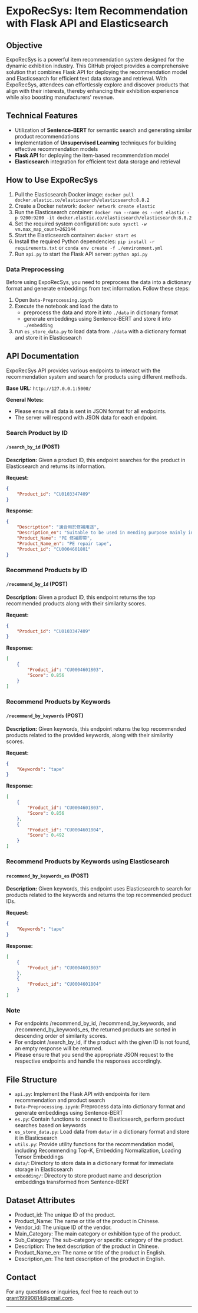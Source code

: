 # ExpoRecSys: Item Recommendation with Flask API and Elasticsearch

## Objective

ExpoRecSys is a powerful item recommendation system designed for the dynamic exhibition industry. This GitHub project provides a comprehensive solution that combines Flask API for deploying the recommendation model and Elasticsearch for efficient text data storage and retrieval. With ExpoRecSys, attendees can effortlessly explore and discover products that align with their interests, thereby enhancing their exhibition experience while also boosting manufacturers' revenue.

## Technical Features

- Utilization of **Sentence-BERT** for semantic search and generating similar product recommendations
- Implementation of **Unsupervised Learning** techniques for building effective recommendation models
- **Flask API** for deploying the item-based recommendation model
- **Elasticsearch** integration for efficient text data storage and retrieval

## How to Use ExpoRecSys

1. Pull the Elasticsearch Docker image: `docker pull docker.elastic.co/elasticsearch/elasticsearch:8.8.2`
2. Create a Docker network: `docker network create elastic`
3. Run the Elasticsearch container: `docker run --name es --net elastic -p 9200:9200 -it docker.elastic.co/elasticsearch/elasticsearch:8.8.2`
4. Set the required system configuration: `sudo sysctl -w vm.max_map_count=262144`
5. Start the Elasticsearch container: `docker start es`
6. Install the required Python dependencies: `pip install -r requirements.txt` or `conda env create -f ./environment.yml`
7. Run `api.py` to start the Flask API server: `python api.py`

### Data Preprocessing

Before using ExpoRecSys, you need to preprocess the data into a dictionary format and generate embeddings from text information. Follow these steps:

1. Open `Data-Preprocessing.ipynb`
2. Execute the notebook and load the data to 
    *   preprocess the data and store it into `./data` in dictionary format
    *   generate embeddings using Sentence-BERT and store it into `./embedding`
3. run `es_store_data.py` to load data from `./data` with a dictionary format and store it in Elasticsearch 

## API Documentation

ExpoRecSys API provides various endpoints to interact with the recommendation system and search for products using different methods.

**Base URL:** `http://127.0.0.1:5000/`

**General Notes:**
- Please ensure all data is sent in JSON format for all endpoints.
- The server will respond with JSON data for each endpoint.

### Search Product by ID
#### `/search_by_id` (POST)

**Description:**
Given a product ID, this endpoint searches for the product in Elasticsearch and returns its information.

**Request:**

```json
{
    "Product_id": "CU0103347409"
}
```
**Response:**

```json
{
    "Description": "適合用於修補用途",
    "Description_en": "Suitable to be used in mending purpose mainly in agricultural sector.",
    "Product_Name": "PE 修補膠帶",
    "Product_Name_en": "PE repair tape",
    "Product_id": "CU0004601801"
}
```
### Recommend Products by ID
#### `/recommend_by_id` (POST)

**Description:**
Given a product ID, this endpoint returns the top recommended products along with their similarity scores.

**Request:**

```json
{
    "Product_id": "CU0103347409"
}
```
**Response:**

```json
[
    {
        "Product_id": "CU0004601803",
        "Score": 0.856
    }
]
```
### Recommend Products by Keywords
#### `/recommend_by_keywords` (POST)

**Description:**
Given keywords, this endpoint returns the top recommended products related to the provided keywords, along with their similarity scores.

**Request:**

```json
{
    "Keywords": "tape"
}
```
**Response:**

```json
[
    {
        "Product_id": "CU0004601803",
        "Score": 0.856
    },
    {
        "Product_id": "CU0004601804",
        "Score": 0.492
    }
]
```
### Recommend Products by Keywords using Elasticsearch
#### `recommend_by_keywords_es`  (POST)

**Description:**
Given keywords, this endpoint uses Elasticsearch to search for products related to the keywords and returns the top recommended product IDs.

**Request:**

```json
{
    "Keywords": "tape"
}
```
**Response:**

```json
[
    {
        "Product_id": "CU0004601803"
    },
    {
        "Product_id": "CU0004601804"
    }
]
```
### Note

* For endpoints /recommend_by_id, /recommend_by_keywords, and /recommend_by_keywords_es, the returned products are sorted in descending order of similarity scores.
* For endpoint /search_by_id, if the product with the given ID is not found, an empty response will be returned.
* Please ensure that you send the appropriate JSON request to the respective endpoints and handle the responses accordingly.

## File Structure

- `api.py`: Implement the Flask API with endpoints for item recommendation and product search
- `Data-Preprocessing.ipynb`: Preprocess data into dictionary format and generate embeddings using Sentence-BERT
- `es.py`: Contain functions to connect to Elasticsearch, perform product searches based on keywords
- `es_store_data.py`: Load data from `data/` in a dictionary format and store it in Elasticsearch
- `utils.py`: Provide utility functions for the recommendation model, including Recommending Top-K, Embedding Normalization, Loading Tensor Embeddings
- `data/`: Directory to store data in a dictionary format for immediate storage in Elasticsearch
- `embedding/`: Directory to store product name and description embeddings transformed from Sentence-BERT

## Dataset Attributes

- Product_id: The unique ID of the product.
- Product_Name: The name or title of the product in Chinese.
- Vendor_id: The unique ID of the vendor.
- Main_Category: The main category or exhibition type of the product.
- Sub_Category: The sub-category or specific category of the product.
- Description: The text description of the product in Chinese.
- Product_Name_en: The name or title of the product in English.
- Description_en: The text description of the product in English.

<!-- ## License

ExpoRecSys is licensed under the [MIT License]. -->

## Contact

For any questions or inquiries, feel free to reach out to [grant19990814@gmail.com](grant19990814@gmail.com).

---


